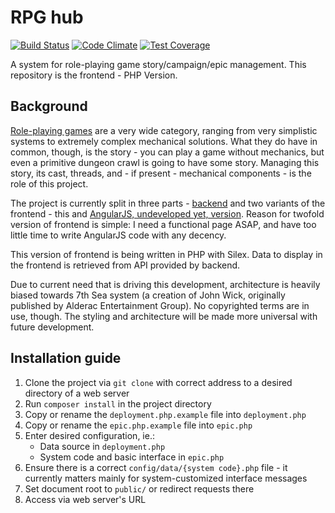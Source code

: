 # RPG hub
[![Build Status](https://travis-ci.org/mikron-ia/rpg-hub-frontend-static.svg?branch=master)](https://travis-ci.org/mikron-ia/rpg-hub-frontend-static)
[![Code Climate](https://codeclimate.com/github/mikron-ia/rpg-hub-frontend-static/badges/gpa.svg)](https://codeclimate.com/github/mikron-ia/rpg-hub-frontend-static)
[![Test Coverage](https://codeclimate.com/github/mikron-ia/rpg-hub-frontend-static/badges/coverage.svg)](https://codeclimate.com/github/mikron-ia/rpg-hub-frontend-static/coverage)

A system for role-playing game story/campaign/epic management. This repository is the frontend - PHP Version.

## Background
[Role-playing games](https://en.wikipedia.org/wiki/Role-playing_game) are a very wide category, ranging from very simplistic systems to extremely complex mechanical solutions. What they do have in common, though, is the story - you can play a game without mechanics, but even a primitive dungeon crawl is going to have some story. Managing this story, its cast, threads, and - if present - mechanical components - is the role of this project.

The project is currently split in three parts - [backend](https://github.com/mikron-ia/rpg-hub-backend) and two variants of the frontend - this and [AngularJS, undeveloped yet, version](https://github.com/mikron-ia/rpg-hub-frontend). Reason for twofold version of frontend is simple: I need a functional page ASAP, and have too little time to write AngularJS code with any decency. 

This version of frontend is being written in PHP with Silex. Data to display in the frontend is retrieved from API provided by backend.

Due to current need that is driving this development, architecture is heavily biased towards 7th Sea system (a creation of John Wick, originally published by Alderac Entertainment Group). No copyrighted terms are in use, though.
The styling and architecture will be made more universal with future development.

## Installation guide
1. Clone the project via `git clone` with correct address to a desired directory of a web server
2. Run `composer install` in the project directory
3. Copy or rename the `deployment.php.example` file into `deployment.php`
4. Copy or rename the `epic.php.example` file into `epic.php`
5. Enter desired configuration, ie.:
    * Data source in `deployment.php`
    * System code and basic interface in `epic.php`
6. Ensure there is a correct `config/data/{system code}.php` file - it currently matters mainly for system-customized interface messages
7. Set document root to `public/` or redirect requests there 
8. Access via web server's URL
